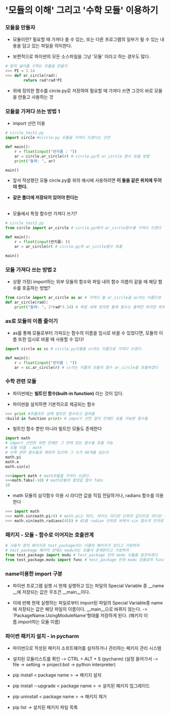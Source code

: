 # '모듈의 이해' 그리고 '수학 모듈' 이용하기

### 모듈을 만들자

-   모듈이란? 필요할 때 가져다 쓸 수 있는, 또는 다른 프로그램의 일부가 될 수 있는 내용을 담고 있는 파일을 의미한다.

-   보편적으로 파이썬의 모든 소스파일을 그냥 '모듈' 이라고 하는 경우도 많다.

```python
# 원의 넓이를 구하는 모듈을 만들자
>>> PI = 3.14
>>> def ar_circle(rad):
        return rad*rad*PI
```

-   위에 정의한 함수를 circle.py로 저장하여 필요할 때 가져다 쓰면 그것이 바로 모듈을 만들고 사용하는 것

### 모듈을 가져다 쓰는 방법 1

-   import 선언 이용

```python
# circle_test1.py
import circle #circle.py 모듈을 가져다 쓰겠다는 선언

def main():
    r = float(input("반지름 : "))
    ar = circle.ar_circle(r) # circle.py의 ar_circle 함수 호출 방법
    print("둘레: ", ar)

main()
```

-   앞서 작성했던 모듈 circle.py를 위의 예시에 사용하려면 **이 둘을 같은 위치에 두어야 한다.**

-   **같은 폴더에 저장되어 있어야 한다는**</br></br>

-   모듈에서 특정 함수만 가져다 쓰기?

```python
# circle_test2.py
from circle import ar_circle # circle.py에서 ar_circle함수를 가져다 쓰겠다

def main():
    r = float(input(반지름: ))
    ar = ar_circle(r) # circle.py의 ar_circle함수 호출

main()
```

### 모듈 가져다 쓰는 방법 2

-   상황 가정) import하는 외부 모듈의 함수와 파일 내의 함수 이름이 같을 때 해당 함수를 호출하는 방법?

```python
from circle import ar_circle as ac # 가져다 쓸 ar_circle을 ac라는 이름으로
def ar_circle(rad):
    print("둘레: ", 2*rad*3.14) # 파일 내에 정의한 둘레 함수는 출력만 하지만 외부 모듈의 함수는 값을 반환 => 이름이 겹치므로 from ~ as로 수정!

```

### as로 모듈의 이름 줄이기

-   as를 통해 모듈로부터 가져오는 함수의 이름을 임시로 바꿀 수 있었다면, 모듈의 이름 또한 임시로 바꿀 때 사용할 수 있다!

```python
import circle as cc # circle.py모듈을 cc라는 이름으로 가져다 쓰겠다.

def main():
    r = float(input("반지름 : "))
    ar = cc.ar_circle(r) # cc라는 이름의 모듈의 함수 ar_circle을 호출하겠다
```

### 수학 관련 모듈

-   파이썬에는 **빌트인 함수(built-in function)** 라는 것이 있다.

-   파이썬을 설치하면 기본적으로 제공되는 함수

```python
>>> print #프롬프트 상에 빌트인 함수라고 알려줌
<build-in function print> # import 선언 없이 언제든 호출 가능한 함수들
```

-   빌트인 함수 뿐만 아니라 빌트인 모듈도 존재한다

```python
import math
# import 선언만 하면 언제든 그 안에 있는 함수들 호출 가능
# 모듈 이름 : math
# 수학 관련 함수들로 채워져 있으며 그 수가 40개를 넘는다
math.pi
math.e
math.sin(x)
```

```python
>>>import math # math모듈을 가져다 쓰겠다.
>>>math.fabs(-10) # math모듈의 절댓값 함수 fabs
10
```

-   math 모듈의 삼각함수 이용 시 라디안 값을 직접 전달하거나, radians 함수를 이용한다

```python
>>> import math
>>> math.sin(math.pi/4) # math.pi는 파이, 파이는 라디안 단위의 값이므로 라디안 값을 직접 전달하는 셈
>>> math.sin(math.radians(45)) # 45를 radian 단위로 바꿔서 sin 함수의 인자로 전달
```

### 패키지 - 모듈 - 함수로 이어지는 호출관계

```python
# 사용자 정의 패키지로 test_package라는 이름의 패키지가 있다고 가정하자
# test_package 패키지 안에는 modu라는 모듈이 존재한다고 가정하자
from test_package import modu # test_package 안의 modu 모듈을 참조하겠다
from test_package.modu import func # test_package 안의 modu 모듈로의 func함수를 참조하겠다.
```

### **name**이용한 import 구분

-   파이썬 프로그램 실행 시 현재 실행하고 있는 파일의 Special Variable 중 \_\_name \_\_에 저장되는 값은 무조건 \_\_main\_\_이다.

-   이에 반해 현재 실행하는 파일로부터 import된 파일의 Special Variable중 name에 저장되는 값은 해당 파일의 이름이다. \_\_main\_\_으로 바뀌지 않는다. -> 'PackageName.UsingModuleName'형태를 저장하게 된다. (패키지 이름.import하는 모듈 이름)

### 파이썬 패키지 설치 - in pycharm

-   파이썬으로 작성된 패키지 소프트웨어를 설치하거나 관리하는 패키지 관리 시스템

-   설치된 모듈리스트를 확인 -> CTRL + ALT + S (pycharm) (설정 들어가서 -> file -> setting -> project:bot -> python interpreter)

-   pip install < package name > -> 패키지 설치

-   pip install --upgrade < package name > -> 설치된 패키지 업그레이드

-   pip uninstall < package name > -> 패키지 제거

-   pip list -> 설치된 패키지 파일 목록
